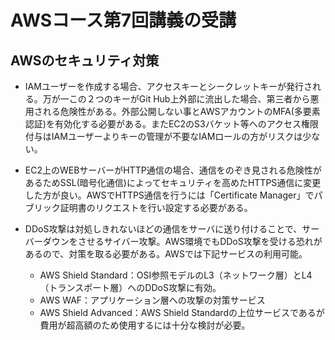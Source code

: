 # AWSコース第7回講義の受講

## AWSのセキュリティ対策

- IAMユーザーを作成する場合、アクセスキーとシークレットキーが発行される。万が一この２つのキーがGit Hub上外部に流出した場合、第三者から悪用される危険性がある。外部公開しない事とAWSアカウントのMFA(多要素認証)を有効化する必要がある。またEC2のS3バケット等へのアクセス権限付与はIAMユーザーよりキーの管理が不要なIAMロールの方がリスクは少ない。

- EC2上のWEBサーバーがHTTP通信の場合、通信をのぞき見される危険性があるためSSL(暗号化通信)によってセキュリティを高めたHTTPS通信に変更した方が良い。AWSでHTTPS通信を行うには「Certificate Manager」でパブリック証明書のリクエストを行い設定する必要がある。
　
- DDoS攻撃は対処しきれないほどの通信をサーバに送り付けることで、サーバーダウンをさせるサイバー攻撃。AWS環境でもDDoS攻撃を受ける恐れがあるので、対策を取る必要がある。AWSでは下記サービスの利用可能。
    -  AWS Shield Standard：OSI参照モデルのL3（ネットワーク層）とL4（トランスポート層）へのDDoS攻撃に有効。
    -  AWS WAF：アプリケーション層への攻撃の対策サービス
    -  AWS Shield Advanced：AWS Shield Standardの上位サービスであるが費用が超高額のため使用するには十分な検討が必要。　



